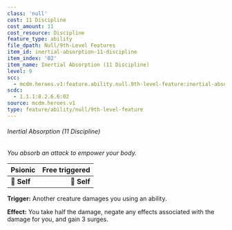 ```yaml
---
class: 'null'
cost: 11 Discipline
cost_amount: 11
cost_resource: Discipline
feature_type: ability
file_dpath: Null/9th-Level Features
item_id: inertial-absorption-11-discipline
item_index: '02'
item_name: Inertial Absorption (11 Discipline)
level: 9
scc:
  - mcdm.heroes.v1:feature.ability.null.9th-level-feature:inertial-absorption-11-discipline
scdc:
  - 1.1.1:8.2.6.6:02
source: mcdm.heroes.v1
type: feature/ability/null/9th-level-feature
---
```


###### Inertial Absorption (11 Discipline)

*You absorb an attack to empower your body.*

| **Psionic** | **Free triggered** |
| ----------- | -----------------: |
| **📏 Self** |        **🎯 Self** |

**Trigger:** Another creature damages you using an ability.

**Effect:** You take half the damage, negate any effects associated with the damage for you, and gain 3 surges.
